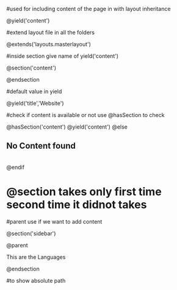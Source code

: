 #used for including content of the page in with layout inheritance

@yield('content')


#extend layout file in all the folders

@extends('layouts.masterlayout')


#inside section give name of yield('content')

@section('content')

@endsection



#default value in yield

@yield('title','Website')

#check if content is available or not use @hasSection to check

@hasSection('content')
       @yield('content')
    @else
    <h2> No Content found</h2>        
@endif


# @section takes only first time second time it didnot takes


#parent use if we want to add content

@section('sidebar')

@parent

<p>This are the Languages</p>

@endsection


#to show absolute path
<link href="{{ asset('css/style.css') }}">